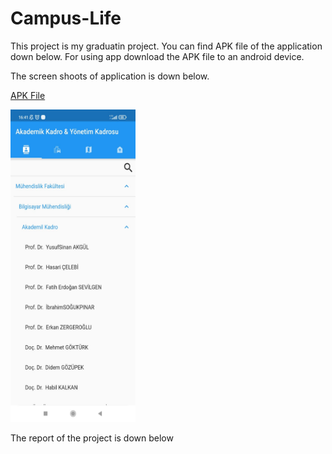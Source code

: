 # Campus-Life

This project is my graduatin project. You can find APK file of the application down below.
For using app download the APK file to an android device.

The screen shoots of application is down below.

[APK File](app-release.apk)   


<img alt="Akademik Personel" src="AppSS/Akademik-Personel.PNG" width="200" height="500"/>

The report of the project is down below